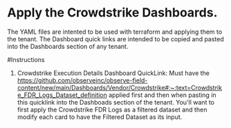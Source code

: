 # Apply the Crowdstrike Dashboards.
  The YAML files are intented to be used with terraform and applying them to the tenant. The Dashboard quick links are intended to be copied and pasted into the Dashboards section of any tenant.

#Instructions

1. Crowdstrike Execution Details Dashboard QuickLink: Must have the https://github.com/observeinc/observe-field-content/new/main/Dashboards/Vendor/Crowdstrike#:~:text=Crowdstrike_FDR_Logs_Dataset_definition applied first and then when pasting in this quicklink into the Dashboads section of the tenant.
  You'll want to first apply the Crowdstrike FDR Logs as a filtered dataset and then modify each card to have the Filtered Dataset as its input. 
